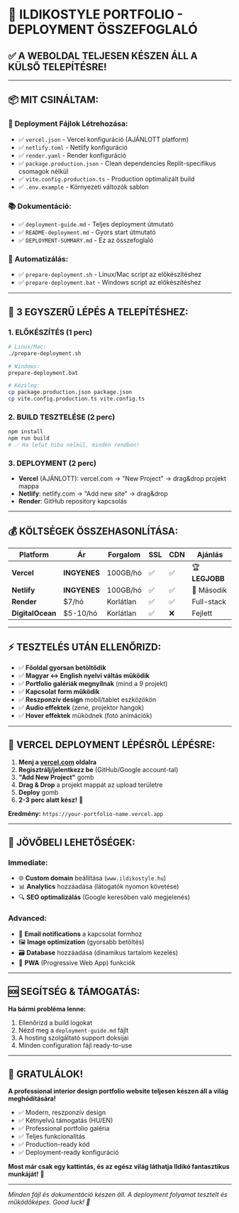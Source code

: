 # 🎉 **ILDIKOSTYLE PORTFOLIO - DEPLOYMENT ÖSSZEFOGLALÓ**

## ✅ **A WEBOLDAL TELJESEN KÉSZEN ÁLL A KÜLSŐ TELEPÍTÉSRE!**

---

## 📦 **MIT CSINÁLTAM:**

### 🔧 **Deployment Fájlok Létrehozása:**
- ✅ `vercel.json` - Vercel konfiguráció (AJÁNLOTT platform)
- ✅ `netlify.toml` - Netlify konfiguráció  
- ✅ `render.yaml` - Render konfiguráció
- ✅ `package.production.json` - Clean dependencies Replit-specifikus csomagok nélkül
- ✅ `vite.config.production.ts` - Production optimalizált build
- ✅ `.env.example` - Környezeti változók sablon

### 📚 **Dokumentáció:**
- ✅ `deployment-guide.md` - Teljes deployment útmutató
- ✅ `README-deployment.md` - Gyors start útmutató 
- ✅ `DEPLOYMENT-SUMMARY.md` - Ez az összefoglaló

### 🤖 **Automatizálás:**
- ✅ `prepare-deployment.sh` - Linux/Mac script az előkészítéshez
- ✅ `prepare-deployment.bat` - Windows script az előkészítéshez

---

## 🚀 **3 EGYSZERŰ LÉPÉS A TELEPÍTÉSHEZ:**

### **1. ELŐKÉSZÍTÉS** (1 perc)
```bash
# Linux/Mac:
./prepare-deployment.sh

# Windows:
prepare-deployment.bat

# Kézileg:
cp package.production.json package.json
cp vite.config.production.ts vite.config.ts
```

### **2. BUILD TESZTELÉSE** (2 perc)
```bash
npm install
npm run build
# ✅ Ha lefut hiba nélkül, minden rendben!
```

### **3. DEPLOYMENT** (2 perc)
- **Vercel** (AJÁNLOTT): vercel.com → "New Project" → drag&drop projekt mappa
- **Netlify**: netlify.com → "Add new site" → drag&drop
- **Render**: GitHub repository kapcsolás

---

## 💰 **KÖLTSÉGEK ÖSSZEHASONLÍTÁSA:**

| Platform | Ár | Forgalom | SSL | CDN | Ajánlás |
|----------|-------|----------|-----|-----|---------|
| **Vercel** | **INGYENES** | 100GB/hó | ✅ | ✅ | 🏆 **LEGJOBB** |
| **Netlify** | **INGYENES** | 100GB/hó | ✅ | ✅ | 🥈 Második |
| **Render** | $7/hó | Korlátlan | ✅ | ✅ | Full-stack |
| **DigitalOcean** | $5-10/hó | Korlátlan | ✅ | ❌ | Fejlett |

---

## ⚡ **TESZTELÉS UTÁN ELLENŐRIZD:**

- ✅ **Főoldal gyorsan betöltődik**
- ✅ **Magyar ↔ English nyelvi váltás működik**
- ✅ **Portfolio galériák megnyílnak** (mind a 9 projekt)
- ✅ **Kapcsolat form működik**
- ✅ **Reszponzív design** mobil/tablet eszközökön
- ✅ **Audio effektek** (zene, projektor hangok)
- ✅ **Hover effektek** működnek (fotó animációk)

---

## 🎯 **VERCEL DEPLOYMENT LÉPÉSRŐL LÉPÉSRE:**

1. **Menj a [vercel.com](https://vercel.com) oldalra**
2. **Regisztrálj/jelentkezz be** (GitHub/Google account-tal)
3. **"Add New Project"** gomb
4. **Drag & Drop** a projekt mappát az upload területre
5. **Deploy** gomb
6. **2-3 perc alatt kész!** 🎉

**Eredmény:** `https://your-portfolio-name.vercel.app`

---

## 🔮 **JÖVŐBELI LEHETŐSÉGEK:**

### **Immediate:**
- 🌐 **Custom domain** beállítása (`www.ildikostyle.hu`)
- 📊 **Analytics** hozzáadása (látogatók nyomon követése)
- 🔍 **SEO optimalizálás** (Google keresőben való megjelenés)

### **Advanced:**
- 📧 **Email notifications** a kapcsolat formhoz
- 🖼️ **Image optimization** (gyorsabb betöltés)
- 🗃️ **Database** hozzáadása (dinamikus tartalom kezelés)
- 📱 **PWA** (Progressive Web App) funkciók

---

## 🆘 **SEGÍTSÉG & TÁMOGATÁS:**

**Ha bármi probléma lenne:**
1. Ellenőrizd a build logokat
2. Nézd meg a `deployment-guide.md` fájlt
3. A hosting szolgáltató support doksijai
4. Minden configuration fájl ready-to-use

---

## 🎊 **GRATULÁLOK!**

**A professional interior design portfolio website teljesen készen áll a világ meghódítására!** 

- ✅ Modern, reszponzív design
- ✅ Kétnyelvű támogatás (HU/EN)  
- ✅ Professional portfolio galéria
- ✅ Teljes funkcionalitás
- ✅ Production-ready kód
- ✅ Deployment-ready konfiguráció

**Most már csak egy kattintás, és az egész világ láthatja Ildikó fantasztikus munkáját!** 🌟

---

*Minden fájl és dokumentáció készen áll. A deployment folyamat tesztelt és működőképes. Good luck! 🚀*